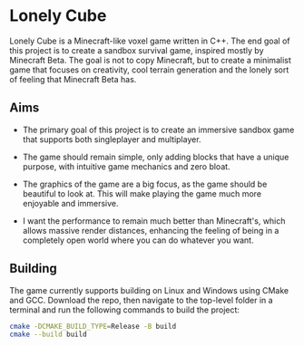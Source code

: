# Lonely Cube

Lonely Cube is a Minecraft-like voxel game written in C++. The end
goal of this project is to create a sandbox survival game, inspired
mostly by Minecraft Beta. The goal is not to copy Minecraft, but to
create a minimalist game that focuses on creativity, cool terrain
generation and the lonely sort of feeling that Minecraft Beta has.

## Aims

* The primary goal of this project is to create an immersive sandbox
game that supports both singleplayer and multiplayer.

* The game should remain simple, only adding blocks that have a
unique purpose, with intuitive game mechanics and zero bloat.

* The graphics of the game are a big focus, as the game should be
beautiful to look at. This will make playing the game much more
enjoyable and immersive.

* I want the performance to remain much better than Minecraft's,
which allows massive render distances, enhancing the feeling of being
in a completely open world where you can do whatever you want.

## Building

The game currently supports building on Linux and Windows using
CMake and GCC. Download the repo, then navigate to the top-level
folder in a terminal and run the following commands to build the
project:

```sh
cmake -DCMAKE_BUILD_TYPE=Release -B build
cmake --build build
```
